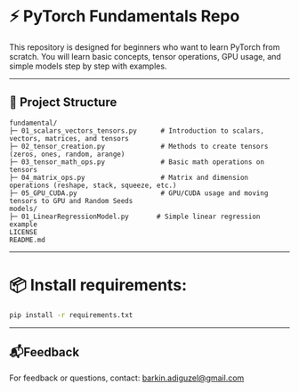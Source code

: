 # ⚡ PyTorch Fundamentals Repo

This repository is designed for beginners who want to learn PyTorch from scratch.
You will learn basic concepts, tensor operations, GPU usage, and simple models step by step with examples.

---
## 🧱 Project Structure
```
fundamental/
├─ 01_scalars_vectors_tensors.py      # Introduction to scalars, vectors, matrices, and tensors
├─ 02_tensor_creation.py              # Methods to create tensors (zeros, ones, random, arange)
├─ 03_tensor_math_ops.py              # Basic math operations on tensors
├─ 04_matrix_ops.py                   # Matrix and dimension operations (reshape, stack, squeeze, etc.)
├─ 05_GPU_CUDA.py                     # GPU/CUDA usage and moving tensors to GPU and Random Seeds
models/
├─ 01_LinearRegressionModel.py       # Simple linear regression example
LICENSE
README.md
```
---
# 📦 Install requirements:
```bash
pip install -r requirements.txt
```
---
## 📬Feedback
For feedback or questions, contact: [barkin.adiguzel@gmail.com](mailto:barkin.adiguzel@gmail.com)
